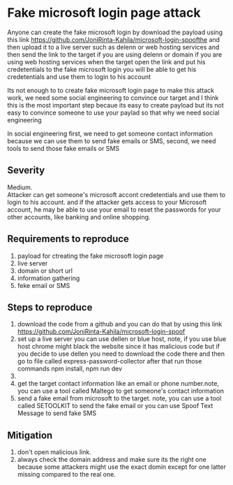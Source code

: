 # Fake microsoft login page attack 
Anyone can create the fake microsoft login by download the payload using this link https://github.com/JoniRinta-Kahila/microsoft-login-spoofthe and then upload it to a live server such as delenn or web hosting services and then send the link to the target if you are using delenn or domain if you are using web hosting services when the target open the link and put his credetentials to the fake microsoft login you will be able to get his credetentials and use them to login to his account

Its not enough to to create fake microsoft login page to make this attack work, we need some social engineering to convince our target and I think this is the most important step becaue its easy to create payload but its not easy to convince someone to use your paylad so that why we need social engineering

In social engineering first, we need to get someone contact information because we can use them to send fake emails or SMS, second, we need tools to send those fake  emails or SMS

 
## Severity
Medium.
<br />
Attacker can get someone's microsoft accont credetentials and use them to login to his account. and if the attacker gets access to your Microsoft account, he may be able to use your email to reset the passwords for your other accounts, like banking and online shopping.

## Requirements to reproduce
1. payload for ctreating the fake microsoft login page 
2. live server 
3. domain or short url 
4. information gathering
4. feke email or SMS 

## Steps to reproduce
1. download the code from a github and you can do that by using this link https://github.com/JoniRinta-Kahila/microsoft-login-spoof
2. set up a live server you can use dellen or blue host, note, if you use blue host chrome might black the website since it has malicious code but if you decide to use dellen you need to download the code there and then go to file called express-password-collector after that run those commands npm install, npm run dev
3. 
4. get the target contact information like an email or phone number.note, you can use a tool called Maltego to get someone's contact information 
5. send a fake email from microsoft to the target. note, you can use a tool called SETOOLKIT to send the fake email or you can use Spoof Text Message to send fake SMS 

## Mitigation
1. don't open malicious link.
2. always check the domain address and make sure its the right one because some attackers might use the exact domin except for one latter missing compared to the real one.
